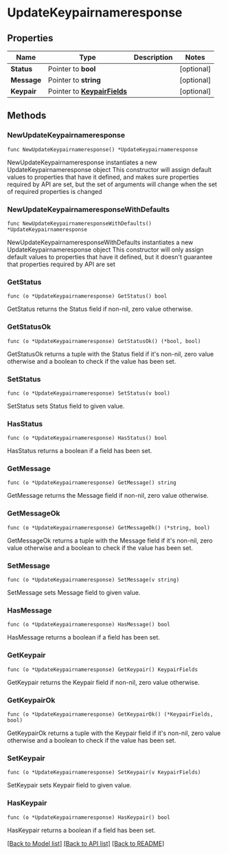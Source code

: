 # UpdateKeypairnameresponse

## Properties

Name | Type | Description | Notes
------------ | ------------- | ------------- | -------------
**Status** | Pointer to **bool** |  | [optional] 
**Message** | Pointer to **string** |  | [optional] 
**Keypair** | Pointer to [**KeypairFields**](KeypairFields.md) |  | [optional] 

## Methods

### NewUpdateKeypairnameresponse

`func NewUpdateKeypairnameresponse() *UpdateKeypairnameresponse`

NewUpdateKeypairnameresponse instantiates a new UpdateKeypairnameresponse object
This constructor will assign default values to properties that have it defined,
and makes sure properties required by API are set, but the set of arguments
will change when the set of required properties is changed

### NewUpdateKeypairnameresponseWithDefaults

`func NewUpdateKeypairnameresponseWithDefaults() *UpdateKeypairnameresponse`

NewUpdateKeypairnameresponseWithDefaults instantiates a new UpdateKeypairnameresponse object
This constructor will only assign default values to properties that have it defined,
but it doesn't guarantee that properties required by API are set

### GetStatus

`func (o *UpdateKeypairnameresponse) GetStatus() bool`

GetStatus returns the Status field if non-nil, zero value otherwise.

### GetStatusOk

`func (o *UpdateKeypairnameresponse) GetStatusOk() (*bool, bool)`

GetStatusOk returns a tuple with the Status field if it's non-nil, zero value otherwise
and a boolean to check if the value has been set.

### SetStatus

`func (o *UpdateKeypairnameresponse) SetStatus(v bool)`

SetStatus sets Status field to given value.

### HasStatus

`func (o *UpdateKeypairnameresponse) HasStatus() bool`

HasStatus returns a boolean if a field has been set.

### GetMessage

`func (o *UpdateKeypairnameresponse) GetMessage() string`

GetMessage returns the Message field if non-nil, zero value otherwise.

### GetMessageOk

`func (o *UpdateKeypairnameresponse) GetMessageOk() (*string, bool)`

GetMessageOk returns a tuple with the Message field if it's non-nil, zero value otherwise
and a boolean to check if the value has been set.

### SetMessage

`func (o *UpdateKeypairnameresponse) SetMessage(v string)`

SetMessage sets Message field to given value.

### HasMessage

`func (o *UpdateKeypairnameresponse) HasMessage() bool`

HasMessage returns a boolean if a field has been set.

### GetKeypair

`func (o *UpdateKeypairnameresponse) GetKeypair() KeypairFields`

GetKeypair returns the Keypair field if non-nil, zero value otherwise.

### GetKeypairOk

`func (o *UpdateKeypairnameresponse) GetKeypairOk() (*KeypairFields, bool)`

GetKeypairOk returns a tuple with the Keypair field if it's non-nil, zero value otherwise
and a boolean to check if the value has been set.

### SetKeypair

`func (o *UpdateKeypairnameresponse) SetKeypair(v KeypairFields)`

SetKeypair sets Keypair field to given value.

### HasKeypair

`func (o *UpdateKeypairnameresponse) HasKeypair() bool`

HasKeypair returns a boolean if a field has been set.


[[Back to Model list]](../README.md#documentation-for-models) [[Back to API list]](../README.md#documentation-for-api-endpoints) [[Back to README]](../README.md)


